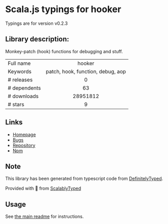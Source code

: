 
# Scala.js typings for hooker

Typings are for version v0.2.3

## Library description:
Monkey-patch (hook) functions for debugging and stuff.

|                    |                 |
| ------------------ | :-------------: |
| Full name          | hooker |
| Keywords           | patch, hook, function, debug, aop |
| # releases         | 0 |
| # dependents       | 63 |
| # downloads        | 28951812 |
| # stars            | 9 |

## Links
- [Homepage](http://github.com/cowboy/javascript-hooker)
- [Bugs](https://github.com/cowboy/javascript-hooker/issues)
- [Repository](https://github.com/cowboy/javascript-hooker)
- [Npm](https://www.npmjs.com/package/hooker)
    


## Note
This library has been generated from typescript code from [DefinitelyTyped](https://definitelytyped.org).

Provided with :purple_heart: from [ScalablyTyped](https://github.com/oyvindberg/ScalablyTyped)

## Usage
See [the main readme](../../readme.md) for instructions.


